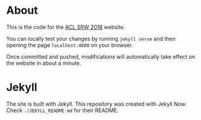 About
=====
This is the code for the [ACL SRW 2018](http://naacl2018-srw.github.io) website.

You can locally test your changes by running `jekyll serve` and then opening the page `localhost:4000` on your browser.

Once committed and pushed, modifications will automatically take effect on the website in about a minute.


Jekyll
======
The site is built with Jekyll. This repository was created with Jekyll Now.
Check ``./JEKYLL_README.md`` for their README.
